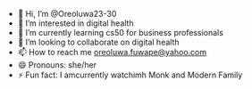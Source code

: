 - 👋 Hi, I’m @Oreoluwa23-30
- 👀 I’m interested in digital health
- 🌱 I’m currently learning cs50 for business professionals
- 💞️ I’m looking to collaborate on digital health
- 📫 How to reach me oreoluwa.fuwape@yahoo.com
- 😄 Pronouns: she/her
- ⚡ Fun fact: I amcurrently watchimh Monk and Modern Family

<!---
Oreoluwa23-30/Oreoluwa23-30 is a ✨ special ✨ repository because its `README.md` (this file) appears on your GitHub profile.
You can click the Preview link to take a look at your changes.
--->
